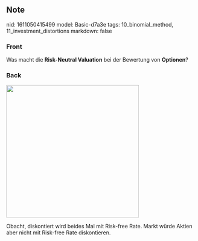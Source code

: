 ## Note
nid: 1611050415499
model: Basic-d7a3e
tags: 10_binomial_method, 11_investment_distortions
markdown: false

### Front
<p>Was macht die <b>Risk-Neutral Valuation</b> bei der Bewertung von <b>Optionen</b>?</p>

### Back
<p><img src="1D4RiLVHYMYrG2SnvHeV.png" style="width: 351px;">
<p>Obacht, diskontiert wird beides Mal mit Risk-free Rate. Markt
würde Aktien aber nicht mit Risk-free Rate diskontieren.
